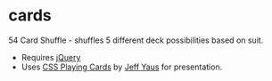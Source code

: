 # cards
54 Card Shuffle - shuffles 5 different deck possibilities based on suit. 

* Requires [jQuery](https://jquery.com/)
* Uses [CSS Playing Cards](http://jyaus.github.io/css-playing-cards/) by [Jeff Yaus](https://github.com/jyaus/css-playing-cards/) for presentation.
